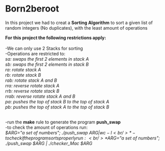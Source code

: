 # Born2beroot
In this project we had to creat a **Sorting Algorithm** to sort a given list of random integers (No duplicates), with the least amount of operations<br />

**For this project the following restrictions apply:**<br /><br />
-We can only use 2 Stacks for sorting<br />
-Operations are restricted to:<br />
*sa: swaps the first 2 elements in stack A*<br />
*sb: swaps the first 2 elements in stack B*<br />
*ra: rotate stack A*<br />
*rb: rotate stack B*<br />
*rab: rotate stack A and B*<br />
*rra: reverse rotate stack A*<br />
*rrb: reverse rotate stack B*<br />
*rrab: reverse rotate stack A and B*<br />
*pa: pushes the top of stack B to the top of stack A*<br />
*pb: pushes the top of stack A to the top of stack B*<br /><br />

-run the **make** rule to generate the program **push_swap**<br />
-to check the amount of operations run:<br />
*$ARG="a set of numbers"; ./push_swap $ARG | wc -l<br />*
-to check if the program sorts properly run:<br />
*$ARG="a set of numbers"; ./push_swap $ARG | ./checker_Mac $ARG<br />*
